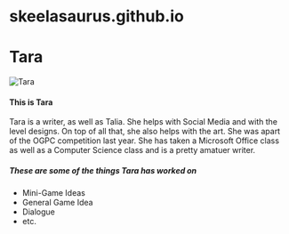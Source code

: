 # skeelasaurus.github.io

<!-- Eden -->
<html>
  <head>
    <h1> Tara </h1>
  </head>
  <body>
    <img src="Tara.PNG" alt="Tara">
    <h4> This is Tara </h4>
    <p> Tara is a writer, as well as Talia. She helps with Social Media and with the level designs. On top of all that, she also helps with the art. She was apart of the OGPC competition last year. She has taken a Microsoft Office class as well as a Computer Science class and is a pretty amatuer writer. </p>
    <h5> These are some of the things Tara has worked on </h5>
    <ul>
      <li> Mini-Game Ideas </li>
      <li> General Game Idea </li>
      <li> Dialogue </li>
      <li> etc. </li>
    </ul>
    <link rel="stylesheet" href="style.css">
  </body>
</html>
